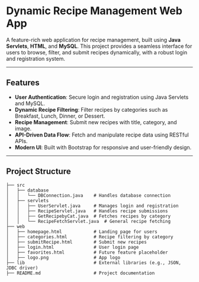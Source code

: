 # **Dynamic Recipe Management Web App**

A feature-rich web application for recipe management, built using **Java Servlets**, **HTML**, and **MySQL**. This project provides a seamless interface for users to browse, filter, and submit recipes dynamically, with a robust login and registration system.

---

## **Features**
- **User Authentication**: Secure login and registration using Java Servlets and MySQL.
- **Dynamic Recipe Filtering**: Filter recipes by categories such as Breakfast, Lunch, Dinner, or Dessert.
- **Recipe Management**: Submit new recipes with title, category, and image.
- **API-Driven Data Flow**: Fetch and manipulate recipe data using RESTful APIs.
- **Modern UI**: Built with Bootstrap for responsive and user-friendly design.

---

## **Project Structure**
```plaintext
├── src
│   ├── database
│   │   └── DBConnection.java    # Handles database connection
│   ├── servlets
│   │   ├── UserServlet.java     # Manages login and registration
│   │   ├── RecipeServlet.java   # Handles recipe submissions
│   │   ├── GetRecipebyCat.java  # Fetches recipes by category
│   │   └── RecipeFetchServlet.java  # General recipe fetching
├── web
│   ├── homepage.html            # Landing page for users
│   ├── categories.html          # Recipe filtering by category
│   ├── submitRecipe.html        # Submit new recipes
│   ├── login.html               # User login page
│   ├── favorites.html           # Future feature placeholder
│   ├── logo.png                 # App logo
├── lib                          # External libraries (e.g., JSON, JDBC driver)
├── README.md                    # Project documentation
